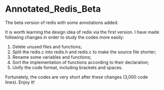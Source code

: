 Annotated_Redis_Beta
====================

The beta version of redis with some annotations added.

It is worth learning the design idea of redis via the first version. I have made following changes in order to study the codes more easily:
1. Delete unused files and functions;
2. Split the redis.c into redis.h and redis.c to make the source file shorter; 
3. Rename some variables and functions;
4. Sort the implementation of functions according to their declaration;
5. Unify the code format, including brackets and spaces.

Fortunately, the codes are very short after these changes (3,000 code lines). Enjoy it!
